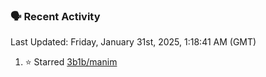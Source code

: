 ### 🗣 Recent Activity

<!--RECENT_ACTIVITY:last_update-->
Last Updated: Friday, January 31st, 2025, 1:18:41 AM (GMT)
<!--RECENT_ACTIVITY:last_update_end-->
<!--RECENT_ACTIVITY:start-->
1. ⭐ Starred [3b1b/manim](https://github.com/3b1b/manim)<br>
<!--RECENT_ACTIVITY:end-->
